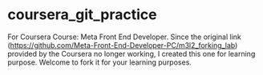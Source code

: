 # coursera_git_practice
For Coursera Course: Meta Front End Developer.
Since the original link (https://github.com/Meta-Front-End-Developer-PC/m3l2_forking_lab) provided by the Coursera no longer working, I created this one for learning purpose.
Welcome to fork it for your learning purposes.
